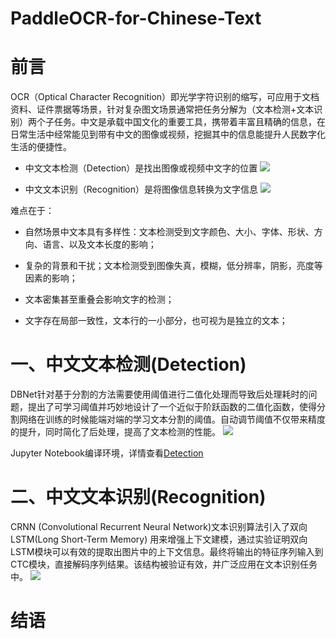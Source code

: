# PaddleOCR-for-Chinese-Text

# 前言
OCR（Optical Character Recognition）即光学字符识别的缩写，可应用于文档资料、证件票据等场景，针对复杂图文场景通常把任务分解为（文本检测+文本识别）两个子任务。中文是承载中国文化的重要工具，携带着丰富且精确的信息，在日常生活中经常能见到带有中文的图像或视频，挖掘其中的信息能提升人民数字化生活的便捷性。

- 中文文本检测（Detection）是找出图像或视频中文字的位置
![](https://ai-studio-static-online.cdn.bcebos.com/400b9100573b4286b40b0a668358bcab9627f169ab934133a1280361505ddd33)

- 中文文本识别（Recognition）是将图像信息转换为文字信息
![](https://ai-studio-static-online.cdn.bcebos.com/a7c3404f778b489db9c1f686c7d2ff4d63b67c429b454f98b91ade7b89f8e903)

难点在于：

* 自然场景中文本具有多样性：文本检测受到文字颜色、大小、字体、形状、方向、语言、以及文本长度的影响；

* 复杂的背景和干扰；文本检测受到图像失真，模糊，低分辨率，阴影，亮度等因素的影响；

* 文本密集甚至重叠会影响文字的检测；

* 文字存在局部一致性，文本行的一小部分，也可视为是独立的文本；

# 一、中文文本检测(Detection)
DBNet针对基于分割的方法需要使用阈值进行二值化处理而导致后处理耗时的问题，提出了可学习阈值并巧妙地设计了一个近似于阶跃函数的二值化函数，使得分割网络在训练的时候能端对端的学习文本分割的阈值。自动调节阈值不仅带来精度的提升，同时简化了后处理，提高了文本检测的性能。
![](https://ai-studio-static-online.cdn.bcebos.com/0d6423e3c79448f8b09090cf2dcf9d0c7baa0f6856c645808502678ae88d2917)

Jupyter Notebook编译环境，详情查看[Detection](./det_mv3_db/Detection.md)

# 二、中文文本识别(Recognition)
CRNN (Convolutional Recurrent Neural Network)文本识别算法引入了双向 LSTM(Long Short-Term Memory) 用来增强上下文建模，通过实验证明双向LSTM模块可以有效的提取出图片中的上下文信息。最终将输出的特征序列输入到CTC模块，直接解码序列结果。该结构被验证有效，并广泛应用在文本识别任务中。
![](https://ai-studio-static-online.cdn.bcebos.com/d3c96dd9e9794fddb12fa16f926abdd3485194f0a2b749e792e436037490899b)




# 结语
